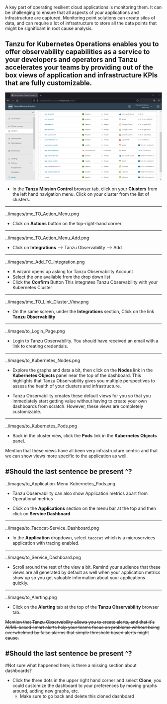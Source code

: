 A key part of operating resilient cloud applications is monitoring them. It can be challenging to ensure that all aspects of your applications and infrastructure are captured. Monitoring point solutions can create silos of data, and can require a lot of infrastructure to store all the data points that might be significant in root cause analysis.

Tanzu for Kubernetes Operations enables you to offer observability capabilities as a service to your developers and operators and Tanzu accelerates your teams by providing out of the box views of application and infrastructure KPIs that are fully customizable.
---

![Tanzu Observability](../images/tmc_Clusters.png)

- In the **Tanzu Mission Control** browser tab, click on your **Clusters** from the left hand navigation menu. Click on your cluster from the list of clusters. 
---
../images/tmc_TO_Action_Menu.png

- Click on **Actions** button on the top-right-hand corner
---
../images/tmc_TO_Action_Menu_Add.png

- Click on **Integrations**  -->  Tanzu Observability --> Add 
---
../images/tmc_Add_TO_Integration.png

- A wizard opens up asking for Tanzu Observability Account
- Select the one available from the drop down list
- Click the **Confirm** Button
This integrates Tanzu Observability with your Kubernetes Cluster
---
../images/tmc_TO_Link_Cluster_View.png

- On the same screen, under the **Integrations** section, Click on the link **Tanzu Observability**
---
../images/to_Login_Page.png

- Login to Tanzu Observability. You should have received an email with a link to creating credentials. 

---
../images/to_Kubernetes_Nodes.png

- Explore the graphs and data a bit, then click on the **Nodes** link in the **Kubernetes Objects** panel near the top of the dashboard.  This highlights that Tanzu Observability gives you multiple perspectives to assess the health of your clusters and infrastructure.

- Tanzu Observability creates these default views for you so that you immediately start getting value without having to create your own dashboards from scratch.  However, these views are completely customizable.
---
../images/to_Kubernetes_Pods.png

- Back in the cluster view, click the **Pods** link in the **Kubernetes Objects** panel. 

Mention that these views have all been very infrastructure centric and that we can show views more specific to the application as well.

#Should the last sentence be present ^?
---
../images/to_Application-Menu-Kubernetes_Pods.png

- Tanzu Observability can also show Application metrics apart from Operational metrics

- Click on the **Applications** section on the menu bar at the top and then click on **Service Dashboard**
---
../images/to_Tacocat-Service_Dashboard.png

- In the **Application** dropdown, select `tacocat` which is a microservices application with tracing enabled.
---
../images/to_Service_Dashboard.png

- Scroll around the rest of the view a bit.  Remind your audience that these views are all generated by default as well when your application metrics show up so you get valuable information about your applications quickly.
---
../images/to_Alerting.png

- Click on the **Alerting** tab at the top of the **Tanzu Observability** browser tab. 

~~Mention that Tanzu Observability allows you to create alerts, and that it's AI/ML based smart alerts help your teams focus on problems without being overwhelmed by false alarms that simple threshold based alerts might cause.~~ 

#Should the last sentence be present ^?
---
#Not sure what happened here; is there a missing section about dashboards?
- Click the three dots in the upper right hand corner and select **Clone**, you could customize the dashboard to your preferences by moving graphs around, adding new graphs, etc.
  - Make sure to go back and delete this cloned dashboard